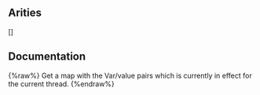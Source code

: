 ## Arities
[]

## Documentation
{%raw%}
Get a map with the Var/value pairs which is currently in effect for the
  current thread.
{%endraw%}
